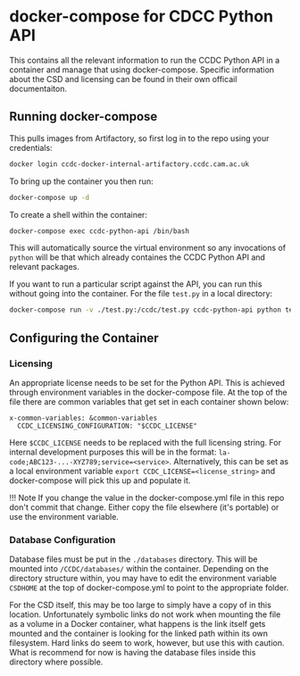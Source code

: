 # docker-compose for CDCC Python API

This contains all the relevant information to run the CCDC Python API in a container and manage that using docker-compose. Specific information about the CSD and licensing can be found in their own officail documentaiton.

## Running docker-compose

This pulls images from Artifactory, so first log in to the repo using your credentials:

```sh
docker login ccdc-docker-internal-artifactory.ccdc.cam.ac.uk
```

To bring up the container you then run:

```sh
docker-compose up -d
```

To create a shell within the container:

```sh
docker-compose exec ccdc-python-api /bin/bash
```

This will automatically source the virtual environment so any invocations of `python` will be that which already containes the CCDC Python API and relevant packages.

If you want to run a particular script against the API, you can run this without going into the container. For the file `test.py` in a local directory:

```sh
docker-compose run -v ./test.py:/ccdc/test.py ccdc-python-api python test.py
```

## Configuring the Container


### Licensing

An appropriate license needs to be set for the Python API. This is achieved through environment variables in the docker-compose file. At the top of the file there are common variables that get set in each container shown below:

```
x-common-variables: &common-variables
  CCDC_LICENSING_CONFIGURATION: "$CCDC_LICENSE"
```

Here `$CCDC_LICENSE` needs to be replaced with the full licensing string. For internal development purposes this will be in the format: `la-code;ABC123-...-XYZ789;service=<service>`. Alternatively, this can be set as a local environment variable `export CCDC_LICENSE=<license_string>` and docker-compose will pick this up and populate it. 

!!! Note
    If you change the value in the docker-compose.yml file in this repo don't commit that change. Either copy the file elsewhere (it's portable) or use the environment variable.

### Database Configuration

Database files must be put in the `./databases` directory. This will be mounted into `/CCDC/databases/` within the container. Depending on the directory structure within, you may have to edit the environment variable `CSDHOME` at the top of docker-compose.yml to point to the appropriate folder.

For the CSD itself, this may be too large to simply have a copy of in this location. Unfortunately symbolic links do not work when mounting the file as a volume in a Docker container, what happens is the link itself gets mounted and the container is looking for the linked path within its own filesystem. Hard links do seem to work, however, but use this with caution. What is recommend for now is having the database files inside this directory where possible.
